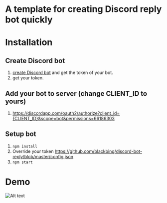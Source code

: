 # A template for creating Discord reply bot quickly

# Installation

## Create Discord bot
1. [create Discord bot](https://discordapp.com/developers/applications/me/create) and get the token of your bot.
2. get your token.

## Add your bot to server (change CLIENT_ID to yours)
1. <https://discordapp.com/oauth2/authorize?client_id={CLIENT_ID}&scope=bot&permissions=66186303>

## Setup bot
1. `npm install`
2. Override your token <https://github.com/blackbing/discord-bot-reply/blob/master/config.json>
3. `npm start`

# Demo
![Alt text](https://i.imgur.com/ntTnPMl.png)
